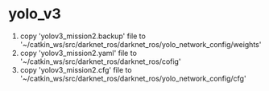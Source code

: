 # yolo_v3
1. copy 'yolov3_mission2.backup' file to '~/catkin_ws/src/darknet_ros/darknet_ros/yolo_network_config/weights'
2. copy 'yolov3_mission2.yaml' file to '~/catkin_ws/src/darknet_ros/darknet_ros/cofig'
3. copy 'yolov3_mission2.cfg' file to '~/catkin_ws/src/darknet_ros/darknet_ros/yolo_network_config/cfg'
